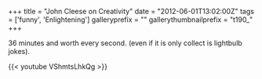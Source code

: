 +++
title = "John Cleese on Creativity"
date = "2012-06-01T13:02:00Z"
tags = ['funny', 'Enlightening']
galleryprefix = ""
gallerythumbnailprefix = "t190_"
+++

36 minutes and worth every second. (even if it is only collect is lightbulb
jokes).

{{< youtube VShmtsLhkQg >}}

